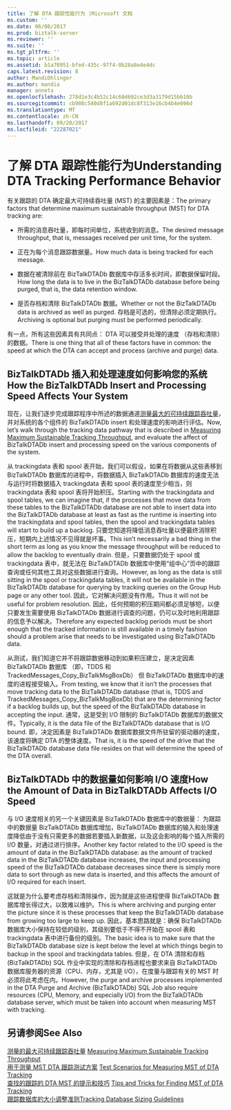 ```yaml
---
title: 了解 DTA 跟踪性能行为 |Microsoft 文档
ms.custom: ''
ms.date: 06/08/2017
ms.prod: biztalk-server
ms.reviewer: ''
ms.suite: ''
ms.tgt_pltfrm: ''
ms.topic: article
ms.assetid: b1a70951-bfed-435c-97f4-0b28a8e4e4dc
caps.latest.revision: 8
author: MandiOhlinger
ms.author: mandia
manager: anneta
ms.openlocfilehash: 278d1e3c4b52c14c68d692ce3d3a3179d15bb10b
ms.sourcegitcommit: cb908c540d8f1a692d01dc8f313e16cb4b4e696d
ms.translationtype: MT
ms.contentlocale: zh-CN
ms.lasthandoff: 09/20/2017
ms.locfileid: "22287021"
---
```

# <a name="understanding-dta-tracking-performance-behavior"></a><span data-ttu-id="5ef8d-102">了解 DTA 跟踪性能行为</span><span class="sxs-lookup"><span data-stu-id="5ef8d-102">Understanding DTA Tracking Performance Behavior</span></span>
<span data-ttu-id="5ef8d-103">有关跟踪的 DTA 确定最大可持续吞吐量 (MST) 的主要因素是：</span><span class="sxs-lookup"><span data-stu-id="5ef8d-103">The primary factors that determine maximum sustainable throughput (MST) for DTA tracking are:</span></span>  
  
-   <span data-ttu-id="5ef8d-104">所需的消息吞吐量，即每时间单位，系统收到的消息。</span><span class="sxs-lookup"><span data-stu-id="5ef8d-104">The desired message throughput, that is, messages received per unit time, for the system.</span></span>  
  
-   <span data-ttu-id="5ef8d-105">正在为每个消息跟踪数据量。</span><span class="sxs-lookup"><span data-stu-id="5ef8d-105">How much data is being tracked for each message.</span></span>  
  
-   <span data-ttu-id="5ef8d-106">数据在被清除前在 BizTalkDTADb 数据库中存活多长时间，即数据保留时段。</span><span class="sxs-lookup"><span data-stu-id="5ef8d-106">How long the data is to live in the BizTalkDTADb database before being purged, that is, the data retention window.</span></span>  
  
-   <span data-ttu-id="5ef8d-107">是否存档和清除 BizTalkDTADb 数据。</span><span class="sxs-lookup"><span data-stu-id="5ef8d-107">Whether or not the BizTalkDTADb data is archived as well as purged.</span></span> <span data-ttu-id="5ef8d-108">存档是可选的，但清除必须定期执行。</span><span class="sxs-lookup"><span data-stu-id="5ef8d-108">Archiving is optional but purging must be performed periodically.</span></span>  
  
 <span data-ttu-id="5ef8d-109">有一点，所有这些因素具有共同点： DTA 可以接受并处理的速度 （存档和清除） 的数据。</span><span class="sxs-lookup"><span data-stu-id="5ef8d-109">There is one thing that all of these factors have in common: the speed at which the DTA can accept and process (archive and purge) data.</span></span>  
  
## <a name="how-the-biztalkdtadb-insert-and-processing-speed-affects-your-system"></a><span data-ttu-id="5ef8d-110">BizTalkDTADb 插入和处理速度如何影响您的系统</span><span class="sxs-lookup"><span data-stu-id="5ef8d-110">How the BizTalkDTADb Insert and Processing Speed Affects Your System</span></span>  
 <span data-ttu-id="5ef8d-111">现在，让我们逐步完成跟踪程序中所述的数据通道[测量最大的可持续跟踪吞吐量](../core/measuring-maximum-sustainable-tracking-throughput.md)，并对系统的各个组件的 BizTalkDTADb insert 和处理速度的影响进行评估。</span><span class="sxs-lookup"><span data-stu-id="5ef8d-111">Now, let’s walk through the tracking data pathway that is described in [Measuring Maximum Sustainable Tracking Throughput](../core/measuring-maximum-sustainable-tracking-throughput.md), and evaluate the affect of BizTalkDTADb insert and processing speed on the various components of the system.</span></span>  
  
 <span data-ttu-id="5ef8d-112">从 trackingdata 表和 spool 表开始，我们可以假设，如果在将数据从这些表移到 BizTalkDTADb 数据库的进程中，将数据插入 BizTalkDTADb 数据库的速度无法与运行时将数据插入 trackingdata 表和 spool 表的速度至少相当，则 trackingdata 表和 spool 表将开始积压。</span><span class="sxs-lookup"><span data-stu-id="5ef8d-112">Starting with the trackingdata and spool tables, we can imagine that, if the processes that move data from these tables to the BizTalkDTADb database are not able to insert data into the BizTalkDTADb database at least as fast as the runtime is inserting into the trackingdata and spool tables, then the spool and trackingdata tables will start to build up a backlog.</span></span> <span data-ttu-id="5ef8d-113">只要您知道将降低消息吞吐量以便最终消除积压，短期内上述情况不见得就是坏事。</span><span class="sxs-lookup"><span data-stu-id="5ef8d-113">This isn’t necessarily a bad thing in the short term as long as you know the message throughput will be reduced to allow the backlog to eventually drain.</span></span> <span data-ttu-id="5ef8d-114">但是，只要数据仍处于 spool 或 trackingdata 表中，就无法在 BizTalkDTADb 数据库中使用“组中心”页中的跟踪查询或任何其他工具对这些数据进行查询。</span><span class="sxs-lookup"><span data-stu-id="5ef8d-114">However, as long as the data is still sitting in the spool or trackingdata tables, it will not be available in the BizTalkDTADb database for querying by tracking queries on the Group Hub page or any other tool.</span></span>  <span data-ttu-id="5ef8d-115">因此，它对解决问题没有作用。</span><span class="sxs-lookup"><span data-stu-id="5ef8d-115">Thus it will not be useful for problem resolution.</span></span> <span data-ttu-id="5ef8d-116">因此，任何预期的积压期间都必须足够短，以便只要发生需要使用 BizTalkDTADb 数据进行调查的问题，仍可以及时地利用跟踪的信息予以解决。</span><span class="sxs-lookup"><span data-stu-id="5ef8d-116">Therefore any expected backlog periods must be short enough that the tracked information is still available in a timely fashion should a problem arise that needs to be investigated using BizTalkDTADb data.</span></span>  
  
 <span data-ttu-id="5ef8d-117">从测试，我们知道它并不将跟踪数据移动到如果积压建立，是决定因素 BizTalkDTADb 数据库 （即，TDDS 和 TrackedMessages_Copy_BizTalkMsgBoxDb） 但 BizTalkDTADb 数据库中的速度的进程接受输入。</span><span class="sxs-lookup"><span data-stu-id="5ef8d-117">From testing, we know that it isn’t the processes that move tracking data to the BizTalkDTADb database (that is, TDDS and TrackedMessages_Copy_BizTalkMsgBoxDb) that are the determining factor if a backlog builds up, but the speed of the BizTalkDTADb database in accepting the input.</span></span> <span data-ttu-id="5ef8d-118">通常，这是受到 I/O 限制的 BizTalkDTADb 数据库的数据文件。</span><span class="sxs-lookup"><span data-stu-id="5ef8d-118">Typically, it is the data file of the BizTalkDTADb database that is I/O bound.</span></span> <span data-ttu-id="5ef8d-119">即，决定因素是 BizTalkDTADb 数据库数据文件所驻留的驱动器的速度，该速度将确定 DTA 的整体速度。</span><span class="sxs-lookup"><span data-stu-id="5ef8d-119">That is, it is the speed of the drive that the BizTalkDTADb database data file resides on that will determine the speed of the DTA overall.</span></span>  
  
## <a name="how-the-amount-of-data-in-biztalkdtadb-affects-io-speed"></a><span data-ttu-id="5ef8d-120">BizTalkDTADb 中的数据量如何影响 I/O 速度</span><span class="sxs-lookup"><span data-stu-id="5ef8d-120">How the Amount of Data in BizTalkDTADb Affects I/O Speed</span></span>  
 <span data-ttu-id="5ef8d-121">与 I/O 速度相关的另一个关键因素是 BizTalkDTADb 数据库中的数据量： 为跟踪中的数据量 BizTalkDTADb 数据库增加，BizTalkDTADb 数据库的输入和处理速度降低由于没有只需更多的数据若要插入新数据，以及这会影响的每个插入所需的 I/O 数量，对通过进行排序。</span><span class="sxs-lookup"><span data-stu-id="5ef8d-121">Another key factor related to the I/O speed is the amount of data in the BizTalkDTADb database: as the amount of tracked data in the BizTalkDTADb database increases, the input and processing speed of the BizTalkDTADb database decreases since there is simply more data to sort through as new data is inserted, and this affects the amount of I/O required for each insert.</span></span>  
  
 <span data-ttu-id="5ef8d-122">这就是为什么要考虑存档和清除操作，因为就是这些进程使得 BizTalkDTADb 数据库增长得过大，以致难以维护。</span><span class="sxs-lookup"><span data-stu-id="5ef8d-122">This is where archiving and purging enter the picture since it is these processes that keep the BizTalkDTADb database from growing too large to keep up.</span></span> <span data-ttu-id="5ef8d-123">因此，基本思路就是：确保 BizTalkDTADb 数据库大小保持在较低的级别，其级别要低于不得不开始在 spool 表和 trackingdata 表中进行备份的级别。</span><span class="sxs-lookup"><span data-stu-id="5ef8d-123">The basic idea is to make sure that the BizTalkDTADb database size is kept below the level at which things begin to backup in the spool and trackingdata tables.</span></span> <span data-ttu-id="5ef8d-124">但是，在 DTA 清除和存档 (BizTalkDTADb) SQL 作业中实现的清除和存档进程也要求来自 BizTalkDTADb 数据库服务器的资源（CPU、内存，尤其是 I/O），在度量与跟踪有关的 MST 时必须将此考虑在内。</span><span class="sxs-lookup"><span data-stu-id="5ef8d-124">However, the purge and archive processes implemented in the DTA Purge and Archive (BizTalkDTADb) SQL Job also require resources (CPU, Memory, and especially I/O) from the BizTalkDTADb database server, which must be taken into account when measuring MST with tracking.</span></span>  
  
## <a name="see-also"></a><span data-ttu-id="5ef8d-125">另请参阅</span><span class="sxs-lookup"><span data-stu-id="5ef8d-125">See Also</span></span>  
 <span data-ttu-id="5ef8d-126">[测量的最大可持续跟踪吞吐量](../core/measuring-maximum-sustainable-tracking-throughput.md) </span><span class="sxs-lookup"><span data-stu-id="5ef8d-126">[Measuring Maximum Sustainable Tracking Throughput](../core/measuring-maximum-sustainable-tracking-throughput.md) </span></span>  
 <span data-ttu-id="5ef8d-127">[用于测量 MST DTA 跟踪测试方案](../core/test-scenarios-for-measuring-mst-of-dta-tracking.md) </span><span class="sxs-lookup"><span data-stu-id="5ef8d-127">[Test Scenarios for Measuring MST of DTA Tracking](../core/test-scenarios-for-measuring-mst-of-dta-tracking.md) </span></span>  
 <span data-ttu-id="5ef8d-128">[查找的跟踪的 DTA MST 的提示和技巧](../core/tips-and-tricks-for-finding-mst-of-dta-tracking.md) </span><span class="sxs-lookup"><span data-stu-id="5ef8d-128">[Tips and Tricks for Finding MST of DTA Tracking](../core/tips-and-tricks-for-finding-mst-of-dta-tracking.md) </span></span>  
 [<span data-ttu-id="5ef8d-129">跟踪数据库的大小调整准则</span><span class="sxs-lookup"><span data-stu-id="5ef8d-129">Tracking Database Sizing Guidelines</span></span>](../core/tracking-database-sizing-guidelines.md)